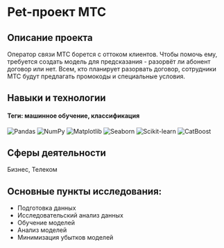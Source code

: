 # Pet-проект МТС

## Описание проекта
Оператор связи МТС борется с оттоком клиентов. Чтобы помочь ему, требуется создать модель для предсказания - разорвёт ли абонент договор или нет. Всем, кто планирует разорвать договор, сотрудники МТС будут предлагать промокоды и специальные условия.

## Навыки и технологии
#### Теги: машинное обучение, классификация
![Pandas](https://img.shields.io/badge/Pandas-black?style=flat&logo=pandas&logoColor=orange)
![NumPy](https://img.shields.io/badge/NumPy-black?style=flat&logo=numpy&logoColor=orange)
![Matplotlib](https://img.shields.io/badge/Matplotlib-black?style=flat&logo=matplotlib&logoColor=orange)
![Seaborn](https://img.shields.io/badge/Seaborn-black?style=flat&logo=seaborn&logoColor=orange)
![Scikit-learn](https://img.shields.io/badge/scikit--learn-black?style=flat&logo=scikit-learn&logoColor=orange)
![CatBoost](https://img.shields.io/badge/CatBoost-black?style=flat&logoColor=orange)

## Сферы деятельности
Бизнес, Телеком

## Основные пункты исследования:
- Подготовка данных
- Исследовательский анализ данных
- Обучение моделей
- Анализ моделей
- Минимизация убытков моделей
